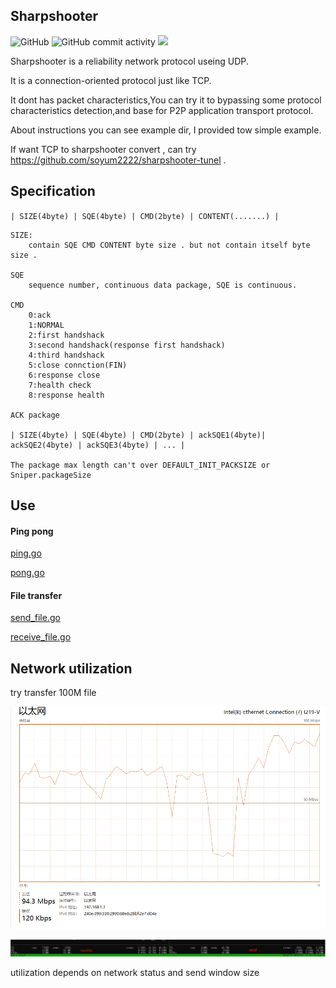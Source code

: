 
## Sharpshooter


![GitHub](https://img.shields.io/github/license/soyum2222/sharpshooter?logo=Github&style=plastic)  ![GitHub commit activity](https://img.shields.io/github/commit-activity/m/soyum2222/sharpshooter?logo=Github) <img src="https://visits.myyou.top/soyum2222/sharpshooter/visitor" />
 


Sharpshooter is a reliability network protocol useing UDP.
    
It is a connection-oriented protocol just like TCP.
    
It dont has packet characteristics,You can try it to bypassing some protocol characteristics detection,and base for P2P application transport protocol.
    
About instructions you can see example dir, I provided tow simple example.
    
If want TCP to sharpshooter convert , can try https://github.com/soyum2222/sharpshooter-tunel .
    


## Specification

`| SIZE(4byte) | SQE(4byte) | CMD(2byte) | CONTENT(.......) |`


    SIZE:
        contain SQE CMD CONTENT byte size . but not contain itself byte size .
        
    SQE
        sequence number, continuous data package, SQE is continuous.
        
    CMD
        0:ack
        1:NORMAL
        2:first handshack
        3:second handshack(response first handshack)
        4:third handshack
        5:close connction(FIN)
        6:response close
        7:health check
        8:response health 
           
    ACK package
        
    | SIZE(4byte) | SQE(4byte) | CMD(2byte) | ackSQE1(4byte)| ackSQE2(4byte) | ackSQE3(4byte) | ... |
        
    The package max length can't over DEFAULT_INIT_PACKSIZE or Sniper.packageSize      



## Use

#### Ping pong

[ping.go](https://github.com/soyum2222/sharpshooter/blob/master/example/ping.go)

[pong.go](https://github.com/soyum2222/sharpshooter/blob/master/example/pong.go)

    
#### File transfer

[send_file.go](https://github.com/soyum2222/sharpshooter/blob/master/example/send_file.go)

[receive_file.go](https://github.com/soyum2222/sharpshooter/blob/master/example/send_file.go)



## Network utilization

try transfer 100M file

![speed](https://github.com/soyum2222/sharpshooter/blob/master/image/network.png)


![utilization](https://github.com/soyum2222/sharpshooter/blob/master/image/network-utilization.png)

utilization depends on network status and send window size

    
